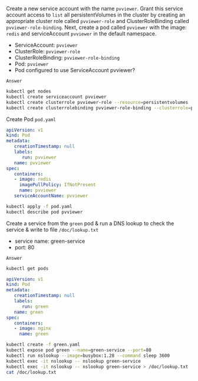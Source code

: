 Create a new service account with the name `pvviewer`. Grant this service account access to `list` all persistentVolumes in the cluster by creating an appropriate cluster role called `pvviewer-role` and ClusterRoleBinding called `pvviewer-role-binding`. Next, create a pod called `pvviewer` with the image: `redis` and serviceAccount `pvviewer` in the default namespace.
- ServiceAccount: `pvviewer`
- ClusterRole: `pvviewer-role`
- ClusterRoleBinding: `pvviewer-role-binding`
- Pod: `pvviewer`
- Pod configured to use ServiceAccount pvviewer?

`Answer`
```bash
kubectl get nodes
kubectl create serviceaccount pvviewer
kubectl create clusterrole pvviewer-role --resource=persistentvolumes --verb=list
kubectl create clusterrolebinding pvviewer-role-binding --clusterrole=pvviewer-role --serviceaccount=default:pvviewer 
```
Create Pod `pod.yaml`
```yaml
apiVersion: v1
kind: Pod
metadata:
   creationTimestamp: null
   labels:
      run: pvviewer
   name: pvviewer
spec:
   containers:
   - image: redis
     imagePullPolicy: IfNotPresent
     name: pvviewer
   serviceAccountName: pvviewer
```
```bash
kubectl apply -f pod.yaml
kubectl describe pod pvviewer
```

Create a service from the `green` pod & run a DNS lookup to check the  service & write to file `/doc/lookup.txt`
- service name: green-service
- port: 80

`Answer`
```bash
kubectl get pods
```
```yaml
apiVersion: v1
kind: Pod
metadata:
   creationTimestamp: null
   labels:
      run: green
   name: green
spec:
   containers:
   - image: nginx
     name: green
```
```bash
kubectl create -f green.yaml
kubectl expose pod green --name=green-service --port=80
kubectl run nslookup --image=busybox:1.28 --command sleep 3600
kubectl exec -it nslookup -- nslookup green-service
kubectl exec -it nslookup -- nslookup green-service > /doc/lookup.txt
cat /doc/lookup.txt
```